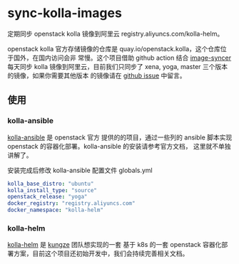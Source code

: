 # sync-kolla-images

定期同步 openstack kolla 镜像到阿里云 registry.aliyuncs.com/kolla-helm。

openstack kolla 官方存储镜像的仓库是 quay.io/openstack.kolla，这个仓库位于国外，在国内访问会非
常慢。这个项目借助 github action 结合 [image-syncer](https://github.com/AliyunContainerService/image-syncer) 
每天同步 kolla 镜像到阿里云，目前我们只同步了 xena, yoga, master 三个版本的镜像，如果你需要其他版本
的镜像请在 [github issue](https://github.com/kungze/sync-kolla-images/issues) 中留言。

## 使用

### kolla-ansible

[kolla-ansible](https://docs.openstack.org/kolla-ansible/latest/user/quickstart.html) 是 openstack 官方
提供的的项目，通过一些列的 ansible 脚本实现 openstack 的容器化部署。kolla-ansible 的安装请参考官方文档，
这里就不单独讲解了。

安装完成后修改 kolla-ansible 配置文件 globals.yml


```yaml
kolla_base_distro: "ubuntu"
kolla_install_type: "source"
openstack_release: "yoga"
docker_registry: "registry.aliyuncs.com"
docker_namespace: "kolla-helm"
```

### kolla-helm

[kolla-helm](https://github.com/kungze/kolla-helm) 是 [kungze](https://github.com/kungze) 团队想实现的一套
基于 k8s 的一套 openstack 容器化部署方案，目前这个项目还初始开发中，我们会持续完善相关文档。
